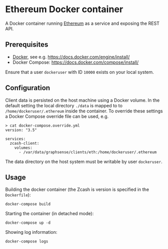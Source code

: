 # Ethereum Docker container

A Docker container running [Ethereum][ethereum] as a service and
exposing the REST API.

## Prerequisites

- [Docker][docker], see e.g. https://docs.docker.com/engine/install/
- Docker Compose: https://docs.docker.com/compose/install/

Ensure that a user `dockeruser` with ID `10000` exists on your local system.

## Configuration

Client data is persisted on the host machine using a Docker volume.
In the default setting the local directory `./data` is mapped to
to `/home/dockeruser/.ethereum` inside the container. To override these
settings a Docker Compose override file can be used, e.g.

```
> cat docker-compose.override.yml
version: "3.5"

services:
  zcash-client:
    volumes:
      - /var/data/graphsense/clients/eth:/home/dockeruser/.ethereum
```

The data directory on the host system must be writable by user `dockeruser`.

## Usage

Building the docker container (the Zcash is version is specified in the
`Dockerfile`):

    docker-compose build

Starting the container (in detached mode):

    docker-compose up -d

Showing log information:

    docker-compose logs


[ethereum]: https://ethereum.org
[docker]: https://www.docker.com
